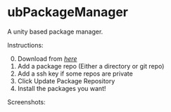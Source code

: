 ubPackageManager
=

A unity based package manager.

Instructions:

0. Download from [*here*](TODO)
1. Add a package repo (Either a directory or git repo)
2. Add a ssh key if some repos are private
3. Click Update Package Repository
4. Install the packages you want!

Screenshots:

